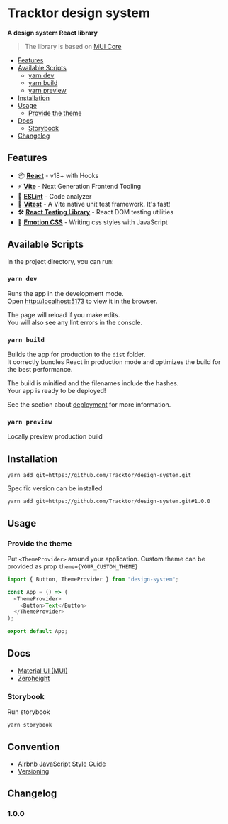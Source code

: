 # Tracktor design system
**A design system React library**

>The library is based on [MUI Core](https://mui.com/material-ui/getting-started/overview/)

- [Features](#Features)  
- [Available Scripts](#Available-Scripts)
  - [yarn dev](#yarn-dev)
  - [yarn build](#yarn-build)
  - [yarn preview](#yarn-preview)
- [Installation](#Installation)  
- [Usage](#Usage)
  - [Provide the theme](#Provide-the-theme)
- [Docs](#Docs)  
  - [Storybook](#Storybook)  
- [Changelog](#Changelog)  

## Features

- 📦 **[React](https://fr.reactjs.org)** - v18+ with Hooks
- ⚡️ **[Vite](https://vitejs.dev)** - Next Generation Frontend Tooling
- 📐 **[ESLint](https://eslint.org)** - Code analyzer
- 🚀 **[Vitest](https://vitest.dev)** - A Vite native unit test framework. It's fast!
- 🛠️ **[React Testing Library](https://testing-library.com/docs/react-testing-library/intro)** - React DOM testing utilities
- 💅 **[Emotion CSS](https://emotion.sh/docs/introduction)** - Writing css styles with JavaScript

## Available Scripts

In the project directory, you can run:

### `yarn dev`

Runs the app in the development mode.\
Open [http://localhost:5173](http://localhost:5173) to view it in the browser.

The page will reload if you make edits.\
You will also see any lint errors in the console.

### `yarn build`
Builds the app for production to the `dist` folder.\
It correctly bundles React in production mode and optimizes the build for the best performance.

The build is minified and the filenames include the hashes.\
Your app is ready to be deployed!

See the section about [deployment](https://vitejs.dev/guide/static-deploy.html) for more information.

### `yarn preview`
Locally preview production build

## Installation

```console
yarn add git+https://github.com/Tracktor/design-system.git
```

Specific version can be installed

```console
yarn add git+https://github.com/Tracktor/design-system.git#1.0.0
```

## Usage

### Provide the theme
Put `<ThemeProvider>` around your application. 
Custom theme can be provided as prop `theme={YOUR_CUSTOM_THEME}`

```typescript jsx
import { Button, ThemeProvider } from "design-system";

const App = () => (
  <ThemeProvider>
    <Button>Text</Button>
  </ThemeProvider>
);

export default App;
```

## Docs

- [Material UI (MUI)](https://mui.com/material-ui/getting-started/overview)
- [Zeroheight](https://zeroheight.com/392e62971/p/7983f7-armature)

### Storybook

Run storybook
```console
yarn storybook
```

## Convention
- [Airbnb JavaScript Style Guide](https://github.com/airbnb/javascript)
- [Versioning](https://semver.org/)

## Changelog

### 1.0.0